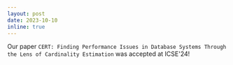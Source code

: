 ```yaml
---
layout: post
date: 2023-10-10
inline: true
---
```


Our paper `CERT: Finding Performance Issues in Database Systems Through the Lens of Cardinality Estimation` was accepted at ICSE'24!